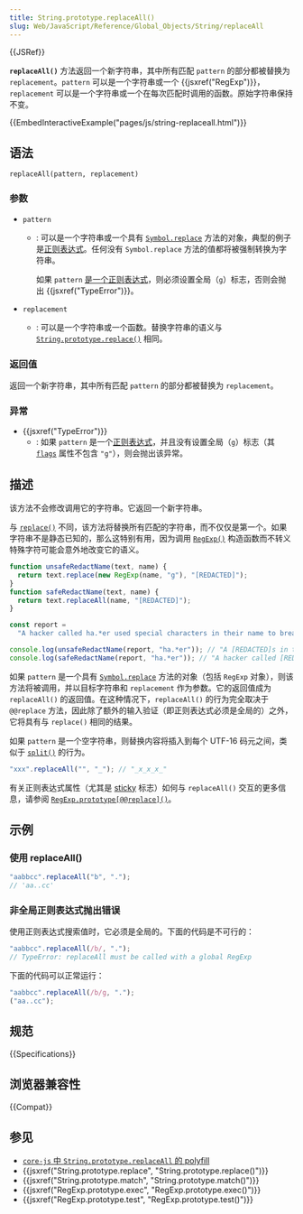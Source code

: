 ```yaml
---
title: String.prototype.replaceAll()
slug: Web/JavaScript/Reference/Global_Objects/String/replaceAll
---
```


{{JSRef}}

**`replaceAll()`** 方法返回一个新字符串，其中所有匹配 `pattern` 的部分都被替换为 `replacement`。`pattern` 可以是一个字符串或一个 {{jsxref("RegExp")}}，`replacement` 可以是一个字符串或一个在每次匹配时调用的函数。原始字符串保持不变。

{{EmbedInteractiveExample("pages/js/string-replaceall.html")}}

## 语法

```js-nolint
replaceAll(pattern, replacement)
```

### 参数

- `pattern`

  - : 可以是一个字符串或一个具有 [`Symbol.replace`](/zh-CN/docs/Web/JavaScript/Reference/Global_Objects/Symbol/replace) 方法的对象，典型的例子是[正则表达式](/zh-CN/docs/Web/JavaScript/Reference/Global_Objects/RegExp)。任何没有 `Symbol.replace` 方法的值都将被强制转换为字符串。

    如果 `pattern` [是一个正则表达式](/zh-CN/docs/Web/JavaScript/Reference/Global_Objects/RegExp#special_handling_for_regexes)，则必须设置全局（`g`）标志，否则会抛出 {{jsxref("TypeError")}}。

- `replacement`
  - : 可以是一个字符串或一个函数。替换字符串的语义与 [`String.prototype.replace()`](/zh-CN/docs/Web/JavaScript/Reference/Global_Objects/String/replace) 相同。

### 返回值

返回一个新字符串，其中所有匹配 `pattern` 的部分都被替换为 `replacement`。

### 异常

- {{jsxref("TypeError")}}
  - : 如果 `pattern` 是一个[正则表达式](/zh-CN/docs/Web/JavaScript/Reference/Global_Objects/RegExp#正则表达式的特殊处理)，并且没有设置全局（`g`）标志（其 [`flags`](/zh-CN/docs/Web/JavaScript/Reference/Global_Objects/RegExp/flags) 属性不包含 `"g"`），则会抛出该异常。

## 描述

该方法不会修改调用它的字符串。它返回一个新字符串。

与 [`replace()`](/zh-CN/docs/Web/JavaScript/Reference/Global_Objects/String/replace) 不同，该方法将替换所有匹配的字符串，而不仅仅是第一个。如果字符串不是静态已知的，那么这特别有用，因为调用 [`RegExp()`](/zh-CN/docs/Web/JavaScript/Reference/Global_Objects/RegExp/RegExp) 构造函数而不转义特殊字符可能会意外地改变它的语义。

```js
function unsafeRedactName(text, name) {
  return text.replace(new RegExp(name, "g"), "[REDACTED]");
}
function safeRedactName(text, name) {
  return text.replaceAll(name, "[REDACTED]");
}

const report =
  "A hacker called ha.*er used special characters in their name to breach the system.";

console.log(unsafeRedactName(report, "ha.*er")); // "A [REDACTED]s in their name to breach the system."
console.log(safeRedactName(report, "ha.*er")); // "A hacker called [REDACTED] used special characters in their name to breach the system."
```

如果 `pattern` 是一个具有 [`Symbol.replace`](/zh-CN/docs/Web/JavaScript/Reference/Global_Objects/Symbol/replace) 方法的对象（包括 `RegExp` 对象），则该方法将被调用，并以目标字符串和 `replacement` 作为参数。它的返回值成为 `replaceAll()` 的返回值。在这种情况下，`replaceAll()` 的行为完全取决于 `@@replace` 方法，因此除了额外的输入验证（即正则表达式必须是全局的）之外，它将具有与 `replace()` 相同的结果。

如果 `pattern` 是一个空字符串，则替换内容将插入到每个 UTF-16 码元之间，类似于 [`split()`](/zh-CN/docs/Web/JavaScript/Reference/Global_Objects/String/split) 的行为。

```js
"xxx".replaceAll("", "_"); // "_x_x_x_"
```

有关正则表达式属性（尤其是 [sticky](/zh-CN/docs/Web/JavaScript/Reference/Global_Objects/RegExp/sticky) 标志）如何与 `replaceAll()` 交互的更多信息，请参阅 [`RegExp.prototype[@@replace]()`](/zh-CN/docs/Web/JavaScript/Reference/Global_Objects/RegExp/@@replace)。

## 示例

### 使用 replaceAll()

```js
"aabbcc".replaceAll("b", ".");
// 'aa..cc'
```

### 非全局正则表达式抛出错误

使用正则表达式搜索值时，它必须是全局的。下面的代码是不可行的：

```js example-bad
"aabbcc".replaceAll(/b/, ".");
// TypeError: replaceAll must be called with a global RegExp
```

下面的代码可以正常运行：

```js example-good
"aabbcc".replaceAll(/b/g, ".");
("aa..cc");
```

## 规范

{{Specifications}}

## 浏览器兼容性

{{Compat}}

## 参见

- [`core-js` 中 `String.prototype.replaceAll` 的 polyfill](https://github.com/zloirock/core-js#ecmascript-string-and-regexp)
- {{jsxref("String.prototype.replace", "String.prototype.replace()")}}
- {{jsxref("String.prototype.match", "String.prototype.match()")}}
- {{jsxref("RegExp.prototype.exec", "RegExp.prototype.exec()")}}
- {{jsxref("RegExp.prototype.test", "RegExp.prototype.test()")}}
